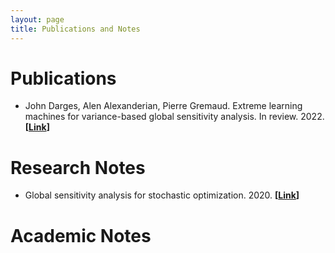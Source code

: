 ```yaml
---
layout: page
title: Publications and Notes
---
```

# Publications
- John Darges, Alen Alexanderian, Pierre Gremaud. Extreme learning machines for variance-based global sensitivity analysis. In review. 2022. **[[Link](https://arxiv.org/abs/2201.05586)]**

# Research Notes

- Global sensitivity analysis for stochastic optimization. 2020. **[[Link](/assets/gsa_stochastic_optimization.pdf)]**

# Academic Notes
